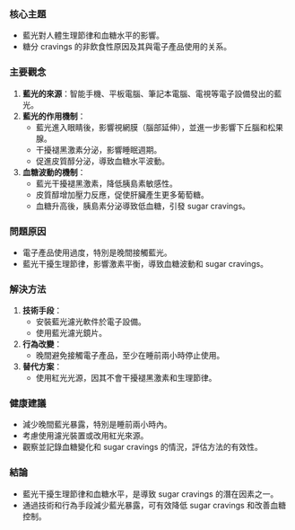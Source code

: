 ### 核心主題
- 藍光對人體生理節律和血糖水平的影響。
- 糖分 cravings 的非飲食性原因及其與電子產品使用的关系。

### 主要觀念
1. **藍光的來源**：智能手機、平板電腦、筆記本電腦、電視等電子設備發出的藍光。
2. **藍光的作用機制**：
   - 藍光進入眼睛後，影響視網膜（腦部延伸），並進一步影響下丘腦和松果腺。
   - 干擾褪黑激素分泌，影響睡眠週期。
   - 促進皮質醇分泌，導致血糖水平波動。
3. **血糖波動的機制**：
   - 藍光干擾褪黑激素，降低胰島素敏感性。
   - 皮質醇增加壓力反應，促使肝臟產生更多葡萄糖。
   - 血糖升高後，胰島素分泌導致低血糖，引發 sugar cravings。

### 問題原因
- 電子產品使用過度，特別是晚間接觸藍光。
- 藍光干擾生理節律，影響激素平衡，導致血糖波動和 sugar cravings。

### 解決方法
1. **技術手段**：
   - 安裝藍光濾光軟件於電子設備。
   - 使用藍光濾光鏡片。
2. **行為改變**：
   - 晚間避免接觸電子產品，至少在睡前兩小時停止使用。
3. **替代方案**：
   - 使用紅光光源，因其不會干擾褪黑激素和生理節律。

### 健康建議
- 減少晚間藍光暴露，特別是睡前兩小時內。
- 考慮使用濾光裝置或改用紅光來源。
- 觀察並記錄血糖變化和 sugar cravings 的情況，評估方法的有效性。

### 結論
- 藍光干擾生理節律和血糖水平，是導致 sugar cravings 的潛在因素之一。
- 通過技術和行為手段減少藍光暴露，可有效降低 sugar cravings 和改善血糖控制。